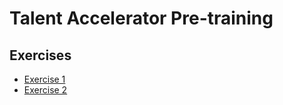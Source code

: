 # Talent Accelerator Pre-training

## Exercises

- [Exercise 1](exercises/contributing-git-repositories-teams.md)
- [Exercise 2](exercises/object-oriented-programming.md)